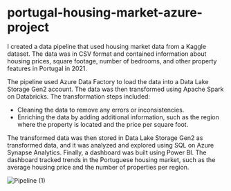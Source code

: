 # portugal-housing-market-azure-project

I created a data pipeline that used housing market data from a Kaggle dataset. The data was in CSV format and contained information about housing prices, square footage, number of bedrooms, and other property features in Portugal in 2021.

The pipeline used Azure Data Factory to load the data into a Data Lake Storage Gen2 account. The data was then transformed using Apache Spark on Databricks. The transformation steps included:
 - Cleaning the data to remove any errors or inconsistencies.
 - Enriching the data by adding additional information, such as the region where the property is located and the price per square foot.

The transformed data was then stored in Data Lake Storage Gen2 as transformed data, and it was analyzed and explored using SQL on Azure Synapse Analytics. Finally, a dashboard was built using Power BI. The dashboard tracked trends in the Portuguese housing market, such as the average housing price and the number of properties per region.


![Pipeline (1)](https://github.com/jppaulo13/portugal-housing-market-azure-project/assets/101720868/d62841f4-b073-4d00-bb77-a29aedfa6c25)
